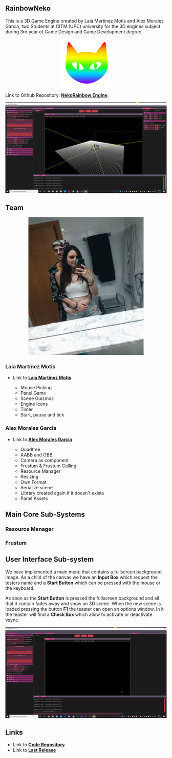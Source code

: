## RainbowNeko
This is a 3D Game Engine created by Laia Martinez Motis and Alex Morales Garcia,  two Students at CITM (UPC) university for the 3D engines subject during 3rd year of Game Design and Game Development degree.

 <p align="center">
<img src= "https://raw.githubusercontent.com/AlexMG99/RainbowNeko-Engine/master/NekoRainbowEngine/Game/Assets/icon.bmp" width="160" height="150">   
</p>

Link to  Github Repository: [**NekoRainbow Engine**](https://github.com/AlexMG99/RainbowNeko-Engine).

![teampic](https://github.com/AlexMG99/RainbowNeko-Engine/blob/master/docs/Menu.png?raw=true)

## Team

 <p align="center">
<img src= "https://github.com/AlexMG99/RainbowNeko-Engine/blob/master/docs/teampic.jpeg?raw=true" width="360" height="430">   
</p>

### Laia Martínez Motis

* Link to [**Laia Martinez Motis**  ](https://github.com/LaiaMartinezMotis) 

      
	* Mouse Picking
	* Panel Game
	* Scene Guizmos
	* Engine Icons
	* Timer
	* Start, pause and tick 


### Alex Morales Garcia

*  Link to [**Alex Morales Garcia** ](https://github.com/AlexMG99) 


        
	* Quadtree
	* AABB and OBB
	* Camera as component
	* Frustum & Frustum Culling
	* Resource Manager
	* Resizing
	* Own Format
	* Serialize scene
	* Library created again if it doesn't exists
	* Panel Assets

## Main Core Sub-Systems 

### Resource Manager

### Frustum

## User Interface Sub-system
We have implemented a main menu that contains a fullscreen background image. 
As a child of the canvas we have an **Input Box** which request the testers name and a **Start Button** which can be pressed with the mouse or the keyboard.

As soon as the **Start Button** is pressed the fullscreen background and all that it contain fades away and show an 3D scene.
When the new scene is loaded pressing the button **F1** the teaster can open an options window. In it the teaster will find a **Check Box** which allow to activate or deactivate vsync.

![openpanel](https://github.com/AlexMG99/RainbowNeko-Engine/blob/master/docs/openpanel.gif?raw=true)
## Links

*  Link to [**Code Repository** ](https://github.com/AlexMG99/RainbowNeko-Engine) 
*  Link to [**Last Release** ](https://github.com/AlexMG99/RainbowNeko-Engine/releases) 

